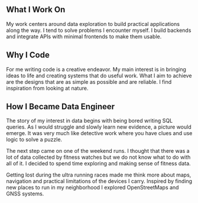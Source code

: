 ## What I Work On 

My work centers around data exploration to build practical applications along the way. I tend to solve problems I encounter myself. I build backends and integrate APIs with minimal frontends to make them usable.

## Why I Code 

For me writing code is a creative endeavor. My main interest is in bringing ideas to life and creating systems that do useful work. What I aim to achieve are the designs that are as simple as possible and are reliable. I find inspiration from looking at nature.

## How I Became Data Engineer 

The story of my interest in data begins with being bored writing SQL queries. As I would struggle and slowly learn new evidence, a picture would emerge. It was very much like detective work where you have clues and use logic to solve a puzzle. 

The next step came on one of the weekend runs. I thought that there was a lot of data collected by fitness watches but we do not know what to do with all of it. I decided to spend time exploring and making sense of fitness data. 

Getting lost during the ultra running races made me think more about maps, navigation and practical limitations of the devices I carry. Inspired by finding new places to run in my neighborhood I explored OpenStreetMaps and GNSS systems.
